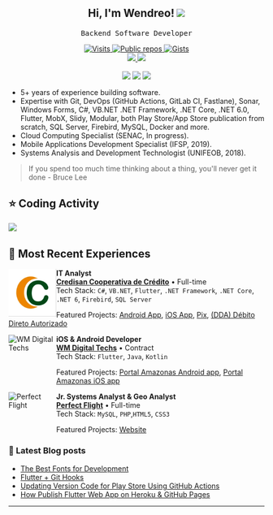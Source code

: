 <h2 align="center"> Hi, I'm Wendreo! <img src="https://media.giphy.com/media/hvRJCLFzcasrR4ia7z/giphy.gif" width="25px">
 <br/> </h2> 

<p align="center"> <samp>Backend Software Developer
 
 <p align="center">
 <a href="https://www.linkedin.com/in/wendreof/">  
  <img src="https://komarev.com/ghpvc/?username=wendreof" alt="Visits" />
  <img src="https://badges.pufler.dev/repos/wendreof" alt="Public repos" />
  <img src="https://badges.pufler.dev/gists/wendreof" alt="Gists" /><br>
  <!-- <img src="https://badges.pufler.dev/created/wendreof/wendreof" alt="Created" /><br> -->
  <img src="https://github.com/wendreof/wendreof/actions/workflows/blog-post-workflow.yml/badge.svg">
  <IMG SRC="https://wakatime.com/badge/user/efbb501e-ab9f-4368-9ff4-f73f1d5a72eb.svg">
</div><br><br>
<a href="https://www.linkedin.com/in/wendreof/"><img src="https://img.shields.io/badge/linkedin-%230077B5.svg?&style=for-the-badge&logo=linkedin&logoColor=white"/></a>
<a href="https://instagram.com/wendreof"><img src="https://img.shields.io/badge/instagram-%23E4405F.svg?&style=for-the-badge&logo=instagram&logoColor=white"/></a>
<!--<a href="https://www.twitch.tv/wendreof"/><img src="https://img.shields.io/badge/Twitch-9146FF?style=for-the-badge&logo=twitch&logoColor=white"/></a> -->
<a href="https://medium.com/@wendreof"><img src="https://img.shields.io/badge/Medium-%23000000.svg?style=for-the-badge&logo=Medium&logoColor=white"/></a>

<ul>
  <li>5+ years of experience building software.</li>
  <li>Expertise with Git, DevOps (GitHub Actions, GitLab CI, Fastlane), Sonar, Windows Forms, C#, VB.NET .NET Framework, .NET Core, .NET 6.0, Flutter, MobX, Slidy, Modular, both Play Store/App Store publication from scratch, SQL Server, Firebird, MySQL, Docker and more.</li>
  <li>Cloud Computing Specialist (SENAC, In progress).</li> 
  <li>Mobile Applications Development Specialist (IFSP, 2019).</li>
  <li>Systems Analysis and Development Technologist (UNIFEOB, 2018).</li>
</ul>
</p>
  
> If you spend too much time thinking about a thing, you'll never get it done - Bruce Lee

## ⭐ Coding Activity
<p align="left">
<img src="https://github-readme-stats.vercel.app/api/wakatime?username=wendreof&custom_title=Languages%20over%20Last%207%20days%20(Powered%20by%20Wakatime)">
</p>

## :briefcase: Most Recent Experiences

[<img align="left" height="94px" width="94px" alt="Credisan Cooperativa de Crédito" src="images/logo.png"/>](https://portal.credisan.com.br/)

**IT Analyst** \
[**Credisan Cooperativa de Crédito**](https://portal.credisan.com.br/) • Full-time \
Tech Stack: `C#`, `VB.NET`, `Flutter`, `.NET Framework`, `.NET Core`, `.NET 6`, `Firebird`, `SQL Server`
<!--Tools: `Git`, `GitLab CI`, `VS Code`, `Android Studio`, `Xcode`, `Visual Studio`, `Azure Data Studio`,  `SQL Management Studio`
 Platforms: `Windows`, `Linux`,  `macOS`,  `Android`, `iOS`, `Web`\ -->
Featured Projects: [Android App](https://play.google.com/store/apps/details?id=br.com.credisan), [iOS App](https://apps.apple.com/br/app/credisan-pix/id1531922714), [Pix](https://portal.credisan.com.br/pix/), [(DDA) Débito Direto Autorizado](https://portal.credisan.com.br/pix/)
<br/>

[<img align="left" height="94px" width="94px" alt="WM Digital Techs" src="https://logopond.com/logos/aaf8ee177781f3758233321ca729791a.png"/>](https://www.linkedin.com/company/wm-digital-techs)

**iOS & Android Developer** \
[**WM Digital Techs**](https://media-exp1.licdn.com/dms/image/C4D0BAQFqnOuFdRwoTQ/company-logo_200_200/0/1601140298524?e=1648080000&v=beta&t=ti-47QiDhlzhauxp2iDoXIBLi-mwBTB9G2i4aPLoA_s) • Contract \
Tech Stack: `Flutter`, `Java`, `Kotlin`
<!--Tools: `Git`, `VS Code`, `Android Studio`, `Xcode`
 Platforms:  `Linux`,  `macOS`,  `Android`, `iOS`\ -->
Featured Projects: [Portal Amazonas Android app](https://play.google.com/store/apps/details?id=br.com.sistemasamazonas), [Portal Amazonas iOS app](https://apps.apple.com/br/app/portal-amazonas/id1549608609)
<br/>

[<img align="left" height="94px" width="94px" alt="Perfect Flight" src="https://media-exp1.licdn.com/dms/image/C4E0BAQFigB0yzJzzeg/company-logo_200_200/0/1519865074333?e=2159024400&v=beta&t=uNCrA9MDuPXRrMLrqMwanYt7MVklKa3-7R3IAeLSRlQ"/>](https://perfectflight.com.br/)

**Jr. Systems Analyst & Geo Analyst** \
[**Perfect Flight**](https://perfectflight.com.br/) • Full-time \
Tech Stack: `MySQL`, `PHP`,`HTML5`, `CSS3`
<!-- Tools: `Git`, `VS Code`, `PHP Storm`, `WorkBench`
Plaforms: `Web`, `Windows`\ -->
Featured Projects: [Website](https://perfectflight.com.br/)
<br/>

<!-- 
## 🚀 I've worked with
  <a href="https://marketplace.visualstudio.com/items?itemName=wendreof.ufo">
    <img src="https://img.shields.io/badge/dart-%230175C2.svg?style=for-the-badge&logo=dart&logoColor=white"/>
    <img src="https://img.shields.io/badge/c%23-%23239120.svg?style=for-the-badge&logo=c-sharp&logoColor=white"/>
    <img src="https://img.shields.io/badge/java-%23ED8B00.svg?style=for-the-badge&logo=java&logoColor=white"/>
    <img src="https://img.shields.io/badge/kotlin-%230095D5.svg?style=for-the-badge&logo=kotlin&logoColor=white"/>
    <br>
     <img src="https://img.shields.io/badge/Flutter-%2302569B.svg?style=for-the-badge&logo=Flutter&logoColor=white"/>
     <img src="https://img.shields.io/badge/.NET-5C2D91?style=for-the-badge&logo=.net&logoColor=white"/>
    <br>
    <img src="https://img.shields.io/badge/Microsoft%20SQL%20Sever-CC2927?style=for-the-badge&logo=microsoft%20sql%20server&logoColor=white"/>
    <img src="https://img.shields.io/badge/mysql-%2300f.svg?style=for-the-badge&logo=mysql&logoColor=white"/> 
    <br>
    <img src="https://img.shields.io/badge/VisualStudio-5C2D91.svg?style=for-the-badge&logo=visual-studio&logoColor=white"/>
    <img src="https://img.shields.io/badge/VisualStudioCode-0078d7.svg?style=for-the-badge&logo=visual-studio-code&logoColor=white"/>
    <img src="https://img.shields.io/badge/Xcode-007ACC?style=for-the-badge&logo=Xcode&logoColor=white"/>
    <img src="https://img.shields.io/badge/IntelliJIDEA-000000.svg?style=for-the-badge&logo=intellij-idea&logoColor=white"/>
    <br> 
    <img src="https://img.shields.io/badge/Android-3DDC84?style=for-the-badge&logo=android&logoColor=white"/>
    <img src="https://img.shields.io/badge/iOS-000000?style=for-the-badge&logo=ios&logoColor=white"/>
    <img src="https://img.shields.io/badge/Linux-FCC624?style=for-the-badge&logo=linux&logoColor=black"/>
    <img src="https://img.shields.io/badge/mac%20os-000000?style=for-the-badge&logo=macos&logoColor=F0F0F0"/>
-->
   
 ### :notebook_with_decorative_cover: Latest Blog posts
<!-- BLOG-POST-LIST:START -->
- [The Best Fonts for Development](https://blog.devgenius.io/the-best-fonts-for-development-25b15a748409?source=rss-c5653a56fd0c------2)
- [Flutter + Git Hooks](https://blog.devgenius.io/flutter-git-hooks-19d8141176ac?source=rss-c5653a56fd0c------2)
- [Updating Version Code for Play Store Using GitHub Actions](https://blog.devgenius.io/updating-version-code-for-play-store-using-github-actions-d5ea0f07f6ff?source=rss-c5653a56fd0c------2)
- [How Publish Flutter Web App on Heroku &amp; GitHub Pages](https://medium.com/@wendreof/how-publish-flutter-web-app-on-heroku-github-pages-f4df95bdd385?source=rss-c5653a56fd0c------2)
<!-- BLOG-POST-LIST:END -->

<!--START_SECTION:activity-->

<!--END_SECTION:activity-->
____
